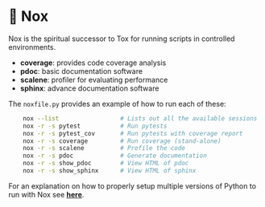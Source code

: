 # 🧪 Nox
Nox is the spiritual successor to Tox for running scripts in controlled environments.

* **coverage**: provides code coverage analysis
* **pdoc**: basic documentation software
* **scalene**: profiler for evaluating performance
* **sphinx**: advance documentation software

The `noxfile.py` provides an example of how to run each of these:

```bash
    nox --list                 # Lists out all the available sessions
    nox -r -s pytest           # Run pytests
    nox -r -s pytest_cov       # Run pytests with coverage report
    nox -r -s coverage         # Run coverage (stand-alone)
    nox -r -s scalene          # Profile the code
    nox -r -s pdoc             # Generate documentation
    nox -r -s show_pdoc        # View HTML of pdoc
    nox -r -s show_sphinx      # View HTML of sphinx
```


For an explanation on how to properly setup multiple versions of Python to run with Nox see [**here**](https://sethmlarson.dev/nox-pyenv-all-python-versions).
